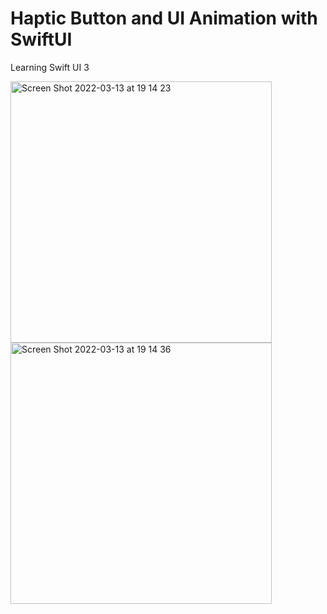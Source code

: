 # Haptic Button and UI Animation with SwiftUI

Learning Swift UI 3


<img width="418" alt="Screen Shot 2022-03-13 at 19 14 23" src="https://user-images.githubusercontent.com/9380512/158068890-644c10f2-a20b-4059-a283-437dae0d509c.png">
<img width="418" alt="Screen Shot 2022-03-13 at 19 14 36" src="https://user-images.githubusercontent.com/9380512/158068901-35d07170-4b4c-4b7e-939e-3cc10c825bc8.png">
